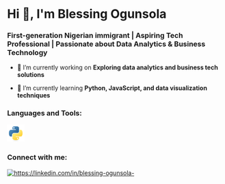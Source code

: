 
<h1 align="left">Hi 👋, I'm Blessing Ogunsola</h1>
<h3 align="left">First-generation Nigerian immigrant | Aspiring Tech Professional | Passionate about Data Analytics & Business Technology</h3>

- 🔭 I’m currently working on **Exploring data analytics and business tech solutions**

- 🌱 I’m currently learning **Python, JavaScript, and data visualization techniques**

<h3 align="left">Languages and Tools:</h3>
<p align="left"> <a href="https://www.python.org" target="_blank" rel="noreferrer"> <img src="https://raw.githubusercontent.com/devicons/devicon/master/icons/python/python-original.svg" alt="python" width="40" height="40"/> </a> </p>
<h3 align="left">Connect with me:</h3>
<p align="left">
<a href="https://linkedin.com/in/https://linkedin.com/in/blessing-ogunsola-" target="blank"><img align="center" src="https://raw.githubusercontent.com/rahuldkjain/github-profile-readme-generator/master/src/images/icons/Social/linked-in-alt.svg" alt="https://linkedin.com/in/blessing-ogunsola-" height="30" width="40" /></a>
</p>
